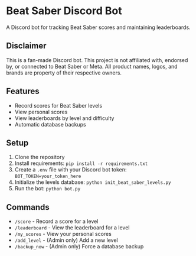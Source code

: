 # Beat Saber Discord Bot

A Discord bot for tracking Beat Saber scores and maintaining leaderboards.

## Disclaimer

This is a fan-made Discord bot. This project is not affiliated with, endorsed by, or connected to Beat Saber or Meta. All product names, logos, and brands are property of their respective owners.

## Features

- Record scores for Beat Saber levels
- View personal scores
- View leaderboards by level and difficulty
- Automatic database backups

## Setup

1. Clone the repository
2. Install requirements: `pip install -r requirements.txt`
3. Create a `.env` file with your Discord bot token:   ```
   BOT_TOKEN=your_token_here   ```
4. Initialize the levels database:   ```
   python init_beat_saber_levels.py   ```
5. Run the bot:   ```
   python bot.py   ```

## Commands

- `/score` - Record a score for a level
- `/leaderboard` - View the leaderboard for a level
- `/my_scores` - View your personal scores
- `/add_level` - (Admin only) Add a new level
- `/backup_now` - (Admin only) Force a database backup

